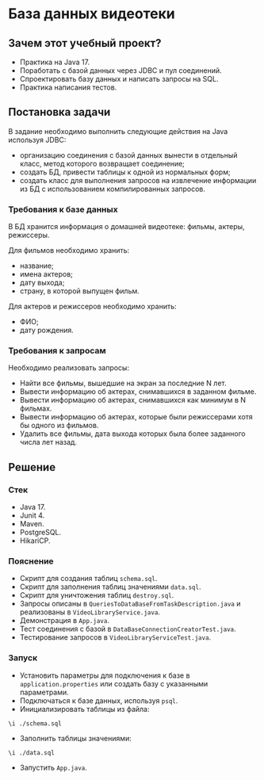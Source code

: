 # База данных видеотеки

## Зачем этот учебный проект?

- Практика на Java 17.
- Поработать с базой данных через JDBC и пул соединений.
- Спроектировать базу данных и написать запросы на SQL.
- Практика написания тестов.

## Постановка задачи

В задание необходимо выполнить следующие действия на Java используя JDBC:

- организацию соединения с базой данных вынести в отдельный класс, метод которого возвращает соединение;
- создать БД, привести таблицы к одной из нормальных форм;
- создать класс для выполнения запросов на извлечение информации из БД с использованием компилированных запросов.

### Требования к базе данных

В БД хранится информация о домашней видеотеке: фильмы, актеры, режиссеры.

Для фильмов необходимо хранить:

- название;
- имена актеров;
- дату выхода;
- страну, в которой выпущен фильм.

Для актеров и режиссеров необходимо хранить:

- ФИО;
- дату рождения.

### Требования к запросам

Необходимо реализовать запросы:

- Найти все фильмы, вышедшие на экран за последние N лет.
- Вывести информацию об актерах, снимавшихся в заданном фильме.
- Вывести информацию об актерах, снимавшихся как минимум в N фильмах.
- Вывести информацию об актерах, которые были режиссерами хотя бы одного из фильмов.
- Удалить все фильмы, дата выхода которых была более заданного числа лет назад.

## Решение

### Стек

- Java 17.
- Junit 4.
- Maven.
- PostgreSQL.
- HikariCP.

### Пояснение

- Скрипт для создания таблиц `schema.sql`.
- Скрипт для заполнения таблиц значениями `data.sql`.
- Скрипт для уничтожения таблиц `destroy.sql`.
- Запросы описаны в `QueriesToDataBaseFromTaskDescription.java` и реализованы в `VideoLibraryService.java`.
- Демонстрация в `App.java`.
- Тест соединения с базой в `DataBaseConnectionCreatorTest.java`.
- Тестирование запросов в `VideoLibraryServiceTest.java`.

### Запуск

- Установить параметры для подключения к базе в `application.properties` или создать базу с указанными параметрами.
- Подключаться к базе данных, используя `psql`.
- Инициализировать таблицы из файла:

```postgresql
\i ./schema.sql
```

- Заполнить таблицы значениями:

```postgresql
\i ./data.sql
```

- Запустить `App.java`.